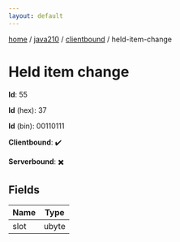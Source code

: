 ```yaml
---
layout: default
---
```


[home](/)  /  [java210](/protocol/java210)  /  [clientbound](/protocol/java210/clientbound)  /  held-item-change

# Held item change

**Id**: 55

**Id** (hex): 37

**Id** (bin): 00110111

**Clientbound**: ✔️

**Serverbound**: ✖️

## Fields

Name | Type
---|---
slot | ubyte

